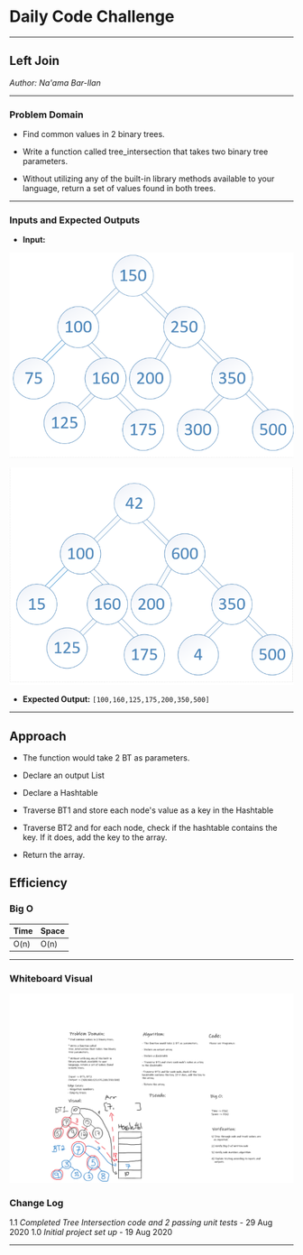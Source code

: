# Daily Code Challenge

---

## Left Join
*Author: Na'ama Bar-Ilan*

---

### Problem Domain

* Find common values in 2 binary trees.

* Write a function called tree_intersection that takes two binary tree parameters.

* Without utilizing any of the built-in library methods available to your language, return a set of values found in both trees.

---

### Inputs and Expected Outputs

* **Input:** 

![InputImage 1](https://github.com/NaamaBarIlan/data-structures-and-algorithms/blob/master/Assets/BT1.png)


![InputImage 2](https://github.com/NaamaBarIlan/data-structures-and-algorithms/blob/master/Assets/BT2.png)


* **Expected Output:**
`[100,160,125,175,200,350,500]`

---

## Approach

- The function would take 2 BT as parameters.

- Declare an output List

- Declare a Hashtable

- Traverse BT1 and store each node's value as a key in the Hashtable

- Traverse BT2 and for each node, check if the hashtable contains the key. If it does, add the key to the array. 

- Return the array. 

## Efficiency


### Big O


| Time | Space |
| :----------- | :----------- |
| O(n) | O(n) |

---


### Whiteboard Visual

![Image 1](https://github.com/NaamaBarIlan/data-structures-and-algorithms/blob/master/Assets/CC32.png)



### Change Log

1.1 *Completed Tree Intersection code and 2 passing unit tests* - 29 Aug 2020 
1.0 *Initial project set up* - 19 Aug 2020  

---
